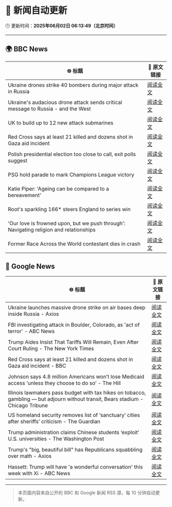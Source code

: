 # 🧠 新闻自动更新

🕒 更新时间：**2025年06月02日 06:13:49（北京时间）**

---

## 🌍 BBC News

| 🌐 标题 | 🔗 原文链接 |
|--------|-------------|
| Ukraine drones strike 40 bombers during major attack in Russia | [阅读全文](https://www.bbc.com/news/articles/c1ld7ppre9vo) |
| Ukraine's audacious drone attack sends critical message to Russia - and the West | [阅读全文](https://www.bbc.com/news/articles/c0r1jv0rn0ko) |
| UK to build up to 12 new attack submarines | [阅读全文](https://www.bbc.com/news/articles/c4g2jr1m49no) |
| Red Cross says at least 21 killed and dozens shot in Gaza aid incident | [阅读全文](https://www.bbc.com/news/articles/c991j01lym3o) |
| Polish presidential election too close to call, exit polls suggest | [阅读全文](https://www.bbc.com/news/articles/cx27897vedno) |
| PSG hold parade to mark Champions League victory | [阅读全文](https://www.bbc.com/sport/football/articles/c8e6g6kge4do) |
| Katie Piper: 'Ageing can be compared to a bereavement' | [阅读全文](https://www.bbc.com/news/articles/cx2j0jy7lreo) |
| Root's sparkling 166* steers England to series win | [阅读全文](https://www.bbc.com/sport/cricket/articles/cvgvjr088v0o) |
| 'Our love is frowned upon, but we push through': Navigating religion and relationships | [阅读全文](https://www.bbc.com/news/articles/c8xg5ypwdpyo) |
| Former Race Across the World contestant dies in crash | [阅读全文](https://www.bbc.com/news/articles/cje7nx5l832o) |

## 📰 Google News

| 🌐 标题 | 🔗 原文链接 |
|--------|-------------|
| Ukraine launches massive drone strike on air bases deep inside Russia - Axios | [阅读全文](https://news.google.com/rss/articles/CBMibkFVX3lxTE1aU2h5ZV9aZFRsU3VxT0lLTXdFVk9xb09mRFZNVDkyanMtVnNGczBWRDltSVFzMVRsekw1djM1WEhtOFJhak82eXdNY2VNV1p3ZjBLNi1GbGhDREd5YmlycnBGcHU4VU9zWDQ5Z1Bn?oc=5) |
| FBI investigating attack in Boulder, Colorado, as 'act of terror' - ABC News | [阅读全文](https://news.google.com/rss/articles/CBMiogFBVV95cUxQM2JBUFk3QnU2QnNjNFpNV3N2NWZHRjlLUExSQ2hDb0cwWWVNM1JsLV9TU3NPOWt5aE5tVGlycC1sbkJNZE1vTjRCeGNiaEloTE1uXzU0N2VJZy1YdXI0b3Q1NDJRRTVBT05fVHZpc21WS3hOOGFvNGNGSG45SkNCT0pVZDB1V3JLaTZpY24yai1CWlB6bXlpcFR5OHdzVjAtR1HSAacBQVVfeXFMT2dTWUhXLUxuNVRTb2huRmdaMDktT2didGY2RGdVdlpiTVNmeEZpXzRyTTFtMXRfaUJNSG52cVRBRHE0Z0twX1VUbFFqZ2JUX2tWOFFKUjB4aWpjMm5tUkRnUGJkUXB6Vkh0UXlPcUc2YzRuOVp4TDlxbHNMU25yYTcyVUpIWlZqbWhIUHVnZHZycWdyOWdnYXg4SDM0bDk0Q0tCUE1SdVE?oc=5) |
| Trump Aides Insist That Tariffs Will Remain, Even After Court Ruling - The New York Times | [阅读全文](https://news.google.com/rss/articles/CBMikAFBVV95cUxPOURqYndkZkVGUUZTR2prbzUtQW0xeTQwakV3aVVBZ3htU1daczh3RWZEU0xLRU9rT3ZXTl81REFiUkZydGtnakFZSURnWm1Tb3pDRnI0d3lWcjdHSWNNRTV1bnp4UTFZVjlUc1lLQW9PblpzM25YUjdIdnd3b1ppbjdxS3NPZ3Z5eEg2SXRlU3k?oc=5) |
| Red Cross says at least 21 killed and dozens shot in Gaza aid incident - BBC | [阅读全文](https://news.google.com/rss/articles/CBMiWkFVX3lxTE40RmtFTFBWSndMeUNwbUNOeTN2emowakt6RktUSGRLU3BOUEp1MjVUbEpzd2R1TXZrekNVZXdWcHJqLWNYM0xBRVo0cGh1SUF5a2VtM2ltYXpHZ9IBX0FVX3lxTE9YWVE4bEJTTVVyLUtPM3dBNWY2UHprREdURXBuOFFoQ08ycDkxQ19zSnNyWUdDV2hZczMxeXpNcXFqS2tSZlFFSmVNd3pQakVCckdWU3loRmNfR0F3N2dj?oc=5) |
| Johnson says 4.8 million Americans won’t lose Medicaid access ‘unless they choose to do so’ - The Hill | [阅读全文](https://news.google.com/rss/articles/CBMilgFBVV95cUxNYmRvRjc3YTc2cXBkam5ONEs0UERfVnhYaWNEUS1ockEzeGRweXpSQ0drLUJGZ0pyak9kclZ5Zks4a1NFaXg4YThmUUFYcnNaeE5aSE5JMXdwWjBtcGZhR2kwLU8ycjVGZVk5cDA5ZnotcHVhT0U5YmFXX0FaZGFNbWxHVk1uQnB0QWZHWjJ2cXU3YXVJM0HSAZsBQVVfeXFMT0YtRU1IYldIVU1nOXJyaXdIWGNFTlV0UVAzZTVadTM0SlJaaGNkbWRqZUFNY2M0YWszZGhmbmJqZElBSld2QlAtZTJiT1F1VUlkUGxuLU5XS3ZRakpSalE0S3hxdVJHLWxNdGw3Z1NNNVRiY05xbW1QUHpDalFkQXpfVFdRUDZrVHNIYWhUS0Q3djFDOUMzVVl2dm8?oc=5) |
| Illinois lawmakers pass budget with tax hikes on tobacco, gambling — but adjourn without transit, Bears stadium - Chicago Tribune | [阅读全文](https://news.google.com/rss/articles/CBMixAFBVV95cUxNZm54UFpWUmw1bV9qSGl0eXUwTXhsNWUtYThLd2k5bUZjMlhYbVl1bFZGTFVCa05tS0VFejdvLTR5ck5zRDV6Q05QTUpuS2V3WWlHQXFPUXh4ZHNxekpjZTBuYnRPb0RuSHpRVzhLSnhmODk4b1Z4Vk51TWlkQjd1cjVvSm1qY0hKMXVPNkozekt4dDVRNnZfd3NucUNHQVZoa0hCTDAtekF1UUZMcnhocVlKcG81RThycmdRUlFTbk9XbWxn?oc=5) |
| US homeland security removes list of ‘sanctuary’ cities after sheriffs’ criticism - The Guardian | [阅读全文](https://news.google.com/rss/articles/CBMikAFBVV95cUxQVTNmZEs1UnBvckFoMDc2ZG1PaGszN2hXQjNaSmVyUThDa054azVhbnB2V1VEbG5ITXp2WTdVM3Z5NlhkYW45aVVrUU5VNDAwMWlia3UxaDFQNlVza1BxRnE2dHhyRmNBeEV0Sk43WGRVREc5NDJBY1Rnb243VUVXRXhvSkdHQ0dqQmFvZ002Yl8?oc=5) |
| Trump administration claims Chinese students ‘exploit’ U.S. universities - The Washington Post | [阅读全文](https://news.google.com/rss/articles/CBMipgFBVV95cUxOVWpteEo0MlBDNnpSeUJHS0ZXOE5ENTZqMUhYeDRjREhMd0huWUZ3UHBVT1pUMWduUjFqcnM3dDMyVDdFdHNsazJGNTc3MnBJa09NRklMUGxqSWtjc09EQ0ZVOUlIQTdPMURxdzZvUWpUX0t0NzdaZEtMSGhMSXQ2X3M4dzhBZXNobE5UbElVM2tVQXM1ZG1abE0ycUxsRGstSmpTaEpR?oc=5) |
| Trump's "big, beautiful bill" has Republicans squabbling over math - Axios | [阅读全文](https://news.google.com/rss/articles/CBMikAFBVV95cUxOTnpFSXZHa0hIVGpvZWdZOFFrdVlEYU5keG84Y3hvZ3pFaUxjRVJBMUxIdmlPSFhoWm52NGxfN2JJYjFLM1JyZUdVdENWX2ZZaEo2WGlTNjBxb05MN3oxeUJZenRReUhtSjh1YjFxWFFmb3hnZTRha0Z4ZThDdEhBZnZqamVmS1VnUm5fdUc4U0I?oc=5) |
| Hassett: Trump will have 'a wonderful conversation' this week with Xi - ABC News | [阅读全文](https://news.google.com/rss/articles/CBMingFBVV95cUxQVWYyQ180Z0JIbnJvSWhZQWdGc20tS2dUelhudEJvOGdBdkZqWEtSb2xiSDc1SnJvYWEwdDA2Q0FlRnVWY1NGU0ZoakYxYzVsU1YzTlJKQ3Q4ZWhVODdYM3hnMHdlY3VIaGluN29OUWc1dldZeDBNZ29IenZMUTNSWllhX0s0aWMxRkdOYVA2ZGV1QWllS3pKMUM2Q3o3d9IBowFBVV95cUxOS2dYZ0trS3dITURWRDU2TVA3RXN6MUY4dTNRNm4wXzlkdzRsX05KcERwNlRMSkRXUnJwb01BcHFqeUZRUW1wRV9pNThJUHVmdGhwemNJMFVjM1h1MzloQ1hJUFhoRktnLXJzYm1pb2lfZXRnelh2SHAwQjFtMWtLbjk2X29CLTV0c2tIVHpFbkExS2JBNTdRMlh2aDZpb01qVVdN?oc=5) |

---
> 本页面内容来自公开的 BBC 和 Google 新闻 RSS 源，每 10 分钟自动更新。